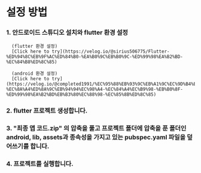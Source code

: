 # 설정 방법
### 1. 안드로이드 스튜디오 설치와 flutter 환경 설정
      
      (flutter 환경 설정)
      [Click here to try](https://velog.io/@sirius506775/Flutter-%ED%94%8C%EB%9F%AC%ED%84%B0-%EA%B0%9C%EB%B0%9C-%ED%99%98%EA%B2%BD-%EC%84%B8%ED%8C%85)
      
      (android 환경 설정)
      [Click here to try](https://velog.io/@completed1991/%EC%95%88%EB%93%9C%EB%A1%9C%EC%9D%B4%EB%93%9C-%EC%8A%A4%ED%8A%9C%EB%94%94%EC%98%A4-%EC%84%A4%EC%B9%98-%EB%B0%8F-%ED%99%98%EA%B2%BD%EB%B3%80%EC%88%98-%EC%85%8B%ED%8C%85)
      
### 2. flutter 프로젝트 생성합니다.

### 3. "최종 앱 코드.zip" 의 압축을 풀고 프로젝트 폴더에 압축을 푼 폴더인 android, lib, assets과 종속성을 가지고 있는 pubspec.yaml 파일을 덮어쓰기를 합니다.

### 4. 프로젝트를 실행합니다.
